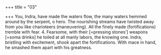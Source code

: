 +++
title = "03"

+++
You, Indra, have made the waters flow, the many waters hemmed around  by the serpent, o hero.
The nourishing streams have twisted away from you like charioteers  (maneuvering). All the finely made (fortifications) tremble with fear. 4. Fearsome, with their [=pressing stones’] weapons [=soma drinks] he  toiled at all manly labors, the knowing one.
Indra, bristling with excitement, shook apart the fortifications. With  mace in hand, he smashed them apart with his greatness.